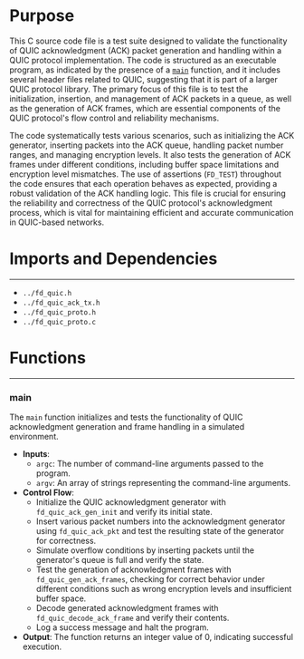 # Purpose
This C source code file is a test suite designed to validate the functionality of QUIC acknowledgment (ACK) packet generation and handling within a QUIC protocol implementation. The code is structured as an executable program, as indicated by the presence of a [`main`](#main) function, and it includes several header files related to QUIC, suggesting that it is part of a larger QUIC protocol library. The primary focus of this file is to test the initialization, insertion, and management of ACK packets in a queue, as well as the generation of ACK frames, which are essential components of the QUIC protocol's flow control and reliability mechanisms.

The code systematically tests various scenarios, such as initializing the ACK generator, inserting packets into the ACK queue, handling packet number ranges, and managing encryption levels. It also tests the generation of ACK frames under different conditions, including buffer space limitations and encryption level mismatches. The use of assertions (`FD_TEST`) throughout the code ensures that each operation behaves as expected, providing a robust validation of the ACK handling logic. This file is crucial for ensuring the reliability and correctness of the QUIC protocol's acknowledgment process, which is vital for maintaining efficient and accurate communication in QUIC-based networks.
# Imports and Dependencies

---
- `../fd_quic.h`
- `../fd_quic_ack_tx.h`
- `../fd_quic_proto.h`
- `../fd_quic_proto.c`


# Functions

---
### main<!-- {{#callable:main}} -->
The `main` function initializes and tests the functionality of QUIC acknowledgment generation and frame handling in a simulated environment.
- **Inputs**:
    - `argc`: The number of command-line arguments passed to the program.
    - `argv`: An array of strings representing the command-line arguments.
- **Control Flow**:
    - Initialize the QUIC acknowledgment generator with `fd_quic_ack_gen_init` and verify its initial state.
    - Insert various packet numbers into the acknowledgment generator using `fd_quic_ack_pkt` and test the resulting state of the generator for correctness.
    - Simulate overflow conditions by inserting packets until the generator's queue is full and verify the state.
    - Test the generation of acknowledgment frames with `fd_quic_gen_ack_frames`, checking for correct behavior under different conditions such as wrong encryption levels and insufficient buffer space.
    - Decode generated acknowledgment frames with `fd_quic_decode_ack_frame` and verify their contents.
    - Log a success message and halt the program.
- **Output**: The function returns an integer value of 0, indicating successful execution.


